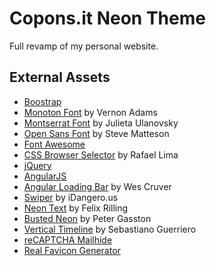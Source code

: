 Copons.it Neon Theme
====================

Full revamp of my personal website.


External Assets
---------------

* [Boostrap](http://getbootstrap.com/)
* [Monoton Font](http://www.google.com/fonts/specimen/Monoton) by Vernon Adams
* [Montserrat Font](http://www.google.com/fonts/specimen/Montserrat) by Julieta Ulanovsky
* [Open Sans Font](http://www.google.com/fonts/specimen/Open+Sans) by Steve Matteson
* [Font Awesome](http://fortawesome.github.io/Font-Awesome/)
* [CSS Browser Selector](https://github.com/verbatim/css_browser_selector) by Rafael Lima
* [jQuery](https://jquery.com/)
* [AngularJS](https://angularjs.org/)
* [Angular Loading Bar](http://chieffancypants.github.io/angular-loading-bar/) by Wes Cruver
* [Swiper](http://www.idangero.us/swiper/) by iDangero.us
* [Neon Text](http://f-rilling.com/articles/?title=Fancy-Neon-Text-Effects-with-CSS3) by Felix Rilling
* [Busted Neon](http://www.broken-links.com/2011/06/27/a-busted-neon-sign-with-css-animations/) by Peter Gasston
* [Vertical Timeline](http://codyhouse.co/gem/vertical-timeline/) by Sebastiano Guerriero
* [reCAPTCHA Mailhide](http://www.google.com/recaptcha/mailhide/apikey)
* [Real Favicon Generator](http://realfavicongenerator.net/)